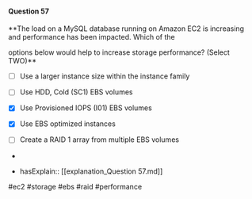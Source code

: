 #### Question  57


**The load on a MySQL database running on Amazon EC2 is increasing and performance has been impacted. Which of the

options below would help to increase storage performance? (Select TWO)**


- [ ] Use a larger instance size within the instance family


- [ ] Use HDD, Cold (SC1) EBS volumes


- [x] Use Provisioned IOPS (I01) EBS volumes


- [x] Use EBS optimized instances


- [ ] Create a RAID 1 array from multiple EBS volumes


*

- hasExplain:: [[explanation_Question  57.md]]

#ec2 #storage #ebs #raid #performance 